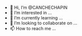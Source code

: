 - 👋 Hi, I’m @CANCHECHAPIN
- 👀 I’m interested in ...
- 🌱 I’m currently learning ...
- 💞️ I’m looking to collaborate on ...
- 📫 How to reach me ...

<!---
CANCHECHAPIN/CANCHECHAPIN is a ✨ special ✨ repository because its `README.md` (this file) appears on your GitHub profile.
You can click the Preview link to take a look at your changes.
--->
